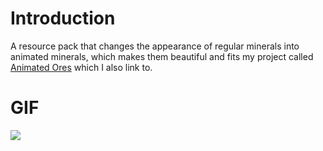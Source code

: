 # Introduction
A resource pack that changes the appearance of regular minerals into animated minerals, which makes them beautiful and fits my project called [Animated Ores](https://modrinth.com/resourcepack/animated-ore) which I also link to.
# GIF
![](https://i.imgur.com/IfAgnMc.gif)